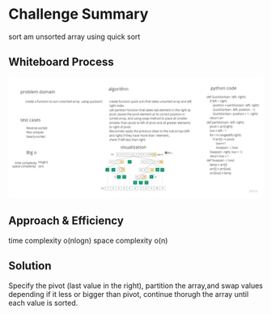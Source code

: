 # Challenge Summary
sort am unsorted array using quick sort

## Whiteboard Process
<img src="quicksort.jpg">

## Approach & Efficiency
time complexity o(nlogn)
space complexity o(n)
## Solution
Specify the pivot (last value in the right), partition the array,and swap values depending if it less or bigger than pivot, continue thorugh the array until each value is sorted.



